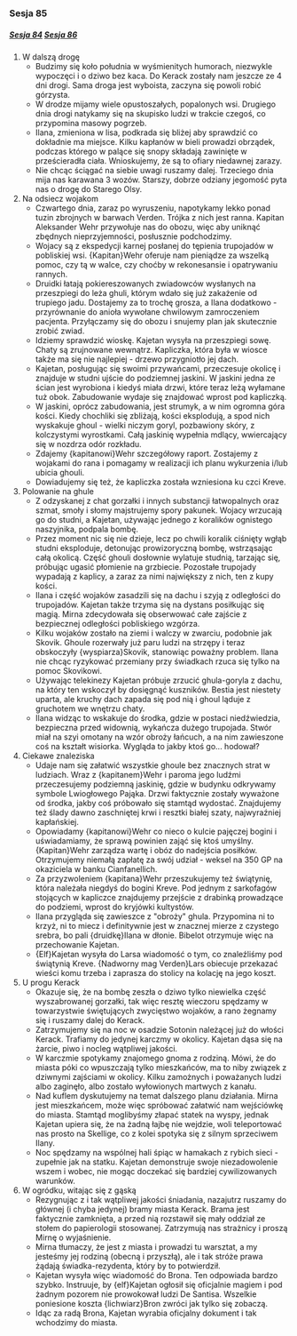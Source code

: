 ### Sesja 85
##### [Sesja 84](#sesja-084) [Sesja 86](#sesja-086)
1. W dalszą drogę
    - Budzimy się koło południa w wyśmienitych humorach, niezwykle wypoczęci i o dziwo bez kaca. Do Kerack zostały nam jeszcze ze 4 dni drogi. Sama droga jest wyboista, zaczyna się powoli robić górzysta.
    - W drodze mijamy wiele opustoszałych, popalonych wsi. Drugiego dnia drogi natykamy się na skupisko ludzi w trakcie czegoś, co przypomina masowy pogrzeb.
    - Ilana, zmieniona w lisa, podkrada się bliżej aby sprawdzić co dokładnie ma miejsce. Kilku kapłanów w bieli prowadzi obrządek, podczas którego w palące się snopy składają zawinięte w prześcieradła ciała. Wnioskujemy, że są to ofiary niedawnej zarazy.
    - Nie chcąc ściągać na siebie uwagi ruszamy dalej. Trzeciego dnia mija nas karawana 3 wozów. Starszy, dobrze odziany jegomość pyta nas o drogę do Starego Olsy.
2. Na odsiecz wojakom
    - Czwartego dnia, zaraz po wyruszeniu, napotykamy lekko ponad tuzin zbrojnych w barwach Verden. Trójka z nich jest ranna. Kapitan Aleksander Wehr przywołuje nas do obozu, więc aby uniknąć zbędnych nieprzyjemności, posłusznie podchodzimy.
    - Wojacy są z ekspedycji karnej posłanej do tępienia trupojadów w pobliskiej wsi. {Kapitan}Wehr oferuje nam pieniądze za wszelką pomoc, czy tą w walce, czy choćby w rekonesansie i opatrywaniu rannych.
    - Druidki łatają pokiereszowanych zwiadowców wysłanych na przeszpiegi do leża ghuli, którym wdało się już zakażenie od trupiego jadu. Dostajemy za to trochę grosza, a Ilana dodatkowo - przyrównanie do anioła wywołane chwilowym zamroczeniem pacjenta. Przyłączamy się do obozu i snujemy plan jak skutecznie zrobić zwiad.
    - Idziemy sprawdzić wioskę. Kajetan wysyła na przeszpiegi sowę. Chaty są zrujnowane wewnątrz. Kapliczka, która była w wiosce także ma się nie najlepiej - drzewo przygniotło jej dach.
    - Kajetan, posługując się swoimi przywańcami, przeczesuje okolicę i znajduje w studni ujście do podziemnej jaskini. W jaskini jedna ze ścian jest wyrobiona i kiedyś miała drzwi, które teraz leżą wyłamane tuż obok. Zabudowanie wydaje się znajdować wprost pod kapliczką.
    - W jaskini, oprócz zabudowania, jest strumyk, a w nim ogromna góra kości. Kiedy chochliki się zbliżają, kości eksplodują, a spod nich wyskakuje ghoul - wielki niczym goryl, pozbawiony skóry, z kolczystymi wyrostkami. Całą jaskinię wypełnia mdlący, wwiercający się w nozdrza odór rozkładu.
    - Zdajemy {kapitanowi}Wehr szczegółowy raport. Zostajemy z wojakami do rana i pomagamy w realizacji ich planu wykurzenia i/lub ubicia ghouli.
    - Dowiadujemy się też, że kapliczka została wzniesiona ku czci Kreve.
3. Polowanie na ghule
    - Z odzyskanej z chat gorzałki i innych substancji łatwopalnych oraz szmat, smoły i słomy majstrujemy spory pakunek. Wojacy wrzucają go do studni, a Kajetan, używając jednego z koralików ognistego naszyjnika, podpala bombę.
    - Przez moment nic się nie dzieje, lecz po chwili koralik ciśnięty wgłąb studni eksploduje, detonując prowizoryczną bombę, wstrząsając całą okolicą. Część ghouli dosłownie wylatuje studnią, tarzając się, próbując ugasić płomienie na grzbiecie. Pozostałe trupojady wypadają z kaplicy, a zaraz za nimi największy z nich, ten z kupy kości.
    - Ilana i część wojaków zasadzili się na dachu i szyją z odległości do trupojadów. Kajetan także trzyma się na dystans posiłkując się magią. Mirna zdecydowała się obserwować całe zajście z bezpiecznej odległości pobliskiego wzgórza.
    - Kilku wojaków zostało na ziemi i walczy w zwarciu, podobnie jak Skovik. Ghoule rozerwały już paru ludzi na strzępy i teraz obskoczyły {wyspiarza}Skovik, stanowiąc poważny problem. Ilana nie chcąc ryzykować przemiany przy świadkach rzuca się tylko na pomoc Skovikowi.
    - Używając telekinezy Kajetan próbuje zrzucić ghula-goryla z dachu, na który ten wskoczył by dosięgnąć kuszników. Bestia jest niestety uparta, ale kruchy dach zapada się pod nią i ghoul ląduje z gruchotem we wnętrzu chaty. 
    - Ilana widząc to wskakuje do środka, gdzie w postaci niedźwiedzia, bezpieczna przed widownią, wykańcza dużego trupojada. Stwór miał na szyi omotany na wzór obroży łańcuch, a na nim zawieszone coś na kształt wisiorka. Wygląda to jakby ktoś go... hodował?
4. Ciekawe znaleziska
    - Udaje nam się załatwić wszystkie ghoule bez znacznych strat w ludziach. Wraz z {kapitanem}Wehr i paroma jego ludźmi przeczesujemy podziemną jaskinię, gdzie w budynku odkrywamy symbole Lwiogłowego Pająka. Drzwi faktycznie zostały wyważone od środka, jakby coś próbowało się stamtąd wydostać. Znajdujemy też ślady dawno zaschniętej krwi i resztki białej szaty, najwyraźniej kapłańskiej.
    - Opowiadamy {kapitanowi}Wehr co nieco o kulcie pajęczej bogini i uświadamiamy, że sprawą powinien zająć się ktoś umyślny. {Kapitan}Wehr zarządza wartę i obóz do nadejścia posiłków. Otrzymujemy niemałą zapłatę za swój udział - weksel na 350 GP na okaziciela w banku Cianfanellich.
    - Za przyzwoleniem {kapitana}Wehr przeszukujemy też świątynię, która należała niegdyś do bogini Kreve. Pod jednym z sarkofagów stojących w kapliczce znajdujemy przejście z drabinką prowadzące do podziemi, wprost do kryjówki kultystów.
    - Ilana przygląda się zawieszce z "obroży" ghula. Przypomina ni to krzyż, ni to miecz i definitywnie jest w znacznej mierze z czystego srebra, bo pali {druidkę}Ilana w dłonie. Bibelot otrzymuje więc na przechowanie Kajetan.
    - {Elf}Kajetan wysyła do Larsa wiadomość o tym, co znaleźliśmy pod świątynią Kreve. {Nadworny mag Verden}Lars obiecuje przekazać wieści komu trzeba i zaprasza do stolicy na kolację na jego koszt.
5. U progu Kerack
    - Okazuje się, że na bombę zeszła o dziwo tylko niewielka część wyszabrowanej gorzałki, tak więc resztę wieczoru spędzamy w towarzystwie świętujących zwycięstwo wojaków, a rano żegnamy się i ruszamy dalej do Kerack.
    - Zatrzymujemy się na noc w osadzie Sotonin należącej już do włości Kerack. Trafiamy do jedynej karczmy w okolicy. Kajetan dąsa się na żarcie, piwo i nocleg wątpliwej jakości.
    - W karczmie spotykamy znajomego gnoma z rodziną. Mówi, że do miasta póki co wpuszczają tylko mieszkańców, ma to niby związek z dziwnymi zajściami w okolicy. Kilku zamożnych i poważanych ludzi albo zaginęło, albo zostało wyłowionych martwych z kanału.
    - Nad kuflem dyskutujemy na temat dalszego planu działania. Mirna jest mieszkańcem, może więc spróbować załatwić nam wejściówkę do miasta. Stamtąd moglibyśmy złapać statek na wyspy, jednak Kajetan upiera się, że na żadną łajbę nie wejdzie, woli teleportować nas prosto na Skellige, co z kolei spotyka się z silnym sprzeciwem Ilany.
    - Noc spędzamy na wspólnej hali śpiąc w hamakach z rybich sieci - zupełnie jak na statku. Kajetan demonstruje swoje niezadowolenie wszem i wobec, nie mogąc doczekać się bardziej cywilizowanych warunków.
6. W ogródku, witając się z gąską
    - Rezygnując z i tak wątpliwej jakości śniadania, nazajutrz ruszamy do głównej (i chyba jedynej) bramy miasta Kerack. Brama jest faktycznie zamknięta, a przed nią rozstawił się mały oddział ze stołem do papierologii stosowanej. Zatrzymują nas strażnicy i proszą Mirnę o wyjaśnienie.
    - Mirna tłumaczy, że jest z miasta i prowadzi tu warsztat, a my jesteśmy jej rodziną (obecną i przyszłą), ale i tak stróże prawa żądają świadka-rezydenta, który by to potwierdził.
    - Kajetan wysyła więc wiadomość do Brona. Ten odpowiada bardzo szybko. Instruuje, by {elf}Kajetan ogłosił się oficjalnie magiem i pod żadnym pozorem nie prowokował ludzi De Santisa. Wszelkie poniesione koszta {lichwiarz}Bron zwróci jak tylko się zobaczą.
    - Idąc za radą Brona, Kajetan wyrabia oficjalny dokument i tak wchodzimy do miasta.
    
